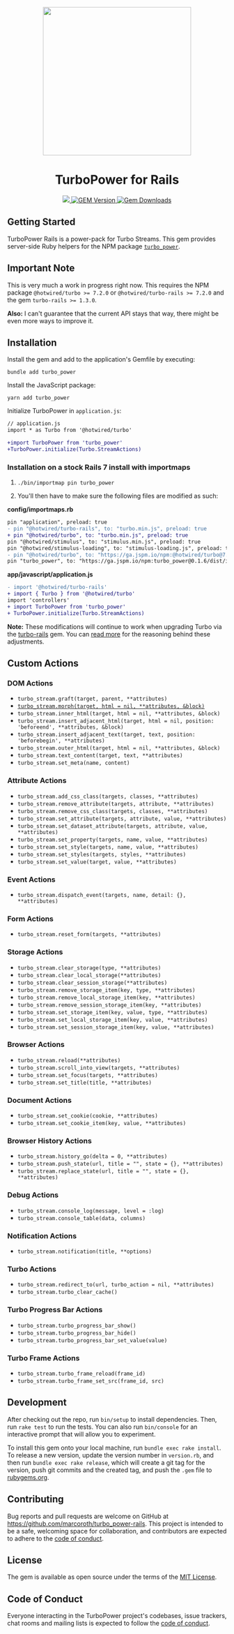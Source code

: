 <p align="center">
  <picture>
    <source media="(prefers-color-scheme: dark)" srcset="assets/hero-dark.png">
    <img src="assets/hero.png" height="340px">
  </picture>
</p>

<h1 align="center">TurboPower for Rails</h1>

<p align="center">
  <a href="https://github.com/marcoroth/turbo_power">
    <img src="https://github.com/marcoroth/turbo_power-rails/actions/workflows/tests.yml/badge.svg">
  </a>
  <a href="https://rubygems.org/gems/turbo_power">
    <img alt="GEM Version" src="https://img.shields.io/gem/v/turbo_power?color=38C160&logo=ruby&logoColor=FE1616">
  </a>
  <a href="https://rubygems.org/gems/turbo_power">
    <img alt="Gem Downloads" src="https://img.shields.io/gem/dt/turbo_power?color=38C160&logo=ruby&logoColor=FE1616">
  </a>
</p>

## Getting Started

TurboPower Rails is a power-pack for Turbo Streams. This gem provides server-side Ruby helpers for the NPM package [`turbo_power`](https://github.com/marcoroth/turbo_power).

## Important Note

This is very much a work in progress right now. This requires the NPM package `@hotwired/turbo >= 7.2.0` or `@hotwired/turbo-rails >= 7.2.0` and the gem `turbo-rails >= 1.3.0`.

**Also:** I can't guarantee that the current API stays that way, there might be even more ways to improve it.


## Installation

Install the gem and add to the application's Gemfile by executing:

```shell
bundle add turbo_power
```

Install the JavaScript package:

```shell
yarn add turbo_power
```

Initialize TurboPower in `application.js`:

```diff
// application.js
import * as Turbo from '@hotwired/turbo'

+import TurboPower from 'turbo_power'
+TurboPower.initialize(Turbo.StreamActions)
```

### Installation on a stock Rails 7 install with importmaps

1. `./bin/importmap pin turbo_power`

2. You'll then have to make sure the following files are modified as such:

**config/importmaps.rb**
```diff
pin "application", preload: true
- pin "@hotwired/turbo-rails", to: "turbo.min.js", preload: true
+ pin "@hotwired/turbo", to: "turbo.min.js", preload: true
pin "@hotwired/stimulus", to: "stimulus.min.js", preload: true
pin "@hotwired/stimulus-loading", to: "stimulus-loading.js", preload: true
- pin "@hotwired/turbo", to: "https://ga.jspm.io/npm:@hotwired/turbo@7.2.0/dist/turbo.es2017-esm.js"
pin "turbo_power", to: "https://ga.jspm.io/npm:turbo_power@0.1.6/dist/index.js"
```

**app/javascript/application.js**
```diff
- import '@hotwired/turbo-rails'
+ import { Turbo } from '@hotwired/turbo'
import 'controllers'
+ import TurboPower from 'turbo_power'
+ TurboPower.initialize(Turbo.StreamActions)
```

**Note:** These modifications will continue to work when upgrading Turbo via the [turbo-rails](https://github.com/hotwired/turbo-rails) gem. You can [read more](https://github.com/marcoroth/turbo_power-rails/issues/2) for the reasoning behind these adjustments.


## Custom Actions

### DOM Actions

* `turbo_stream.graft(target, parent, **attributes)`
* [`turbo_stream.morph(target, html = nil, **attributes, &block)`](https://github.com/marcoroth/turbo-morph)
* `turbo_stream.inner_html(target, html = nil, **attributes, &block)`
* `turbo_stream.insert_adjacent_html(target, html = nil, position: 'beforeend', **attributes, &block)`
* `turbo_stream.insert_adjacent_text(target, text, position: 'beforebegin', **attributes)`
* `turbo_stream.outer_html(target, html = nil, **attributes, &block)`
* `turbo_stream.text_content(target, text, **attributes)`
* `turbo_stream.set_meta(name, content)`


### Attribute Actions

* `turbo_stream.add_css_class(targets, classes, **attributes)`
* `turbo_stream.remove_attribute(targets, attribute, **attributes)`
* `turbo_stream.remove_css_class(targets, classes, **attributes)`
* `turbo_stream.set_attribute(targets, attribute, value, **attributes)`
* `turbo_stream.set_dataset_attribute(targets, attribute, value, **attributes)`
* `turbo_stream.set_property(targets, name, value, **attributes)`
* `turbo_stream.set_style(targets, name, value, **attributes)`
* `turbo_stream.set_styles(targets, styles, **attributes)`
* `turbo_stream.set_value(target, value, **attributes)`


### Event Actions

* `turbo_stream.dispatch_event(targets, name, detail: {}, **attributes)`


### Form Actions

* `turbo_stream.reset_form(targets, **attributes)`


### Storage Actions

* `turbo_stream.clear_storage(type, **attributes)`
* `turbo_stream.clear_local_storage(**attributes)`
* `turbo_stream.clear_session_storage(**attributes)`
* `turbo_stream.remove_storage_item(key, type, **attributes)`
* `turbo_stream.remove_local_storage_item(key, **attributes)`
* `turbo_stream.remove_session_storage_item(key, **attributes)`
* `turbo_stream.set_storage_item(key, value, type, **attributes)`
* `turbo_stream.set_local_storage_item(key, value, **attributes)`
* `turbo_stream.set_session_storage_item(key, value, **attributes)`


### Browser Actions

* `turbo_stream.reload(**attributes)`
* `turbo_stream.scroll_into_view(targets, **attributes)`
* `turbo_stream.set_focus(targets, **attributes)`
* `turbo_stream.set_title(title, **attributes)`


### Document Actions

* `turbo_stream.set_cookie(cookie, **attributes)`
* `turbo_stream.set_cookie_item(key, value, **attributes)`


### Browser History Actions

* `turbo_stream.history_go(delta = 0, **attributes)`
* `turbo_stream.push_state(url, title = "", state = {}, **attributes)`
* `turbo_stream.replace_state(url, title = "", state = {}, **attributes)`


### Debug Actions

* `turbo_stream.console_log(message, level = :log)`
* `turbo_stream.console_table(data, columns)`


### Notification Actions

* `turbo_stream.notification(title, **options)`


### Turbo Actions

* `turbo_stream.redirect_to(url, turbo_action = nil, **attributes)`
* `turbo_stream.turbo_clear_cache()`


### Turbo Progress Bar Actions

* `turbo_stream.turbo_progress_bar_show()`
* `turbo_stream.turbo_progress_bar_hide()`
* `turbo_stream.turbo_progress_bar_set_value(value)`


### Turbo Frame Actions

* `turbo_stream.turbo_frame_reload(frame_id)`
* `turbo_stream.turbo_frame_set_src(frame_id, src)`


## Development

After checking out the repo, run `bin/setup` to install dependencies. Then, run `rake test` to run the tests. You can also run `bin/console` for an interactive prompt that will allow you to experiment.

To install this gem onto your local machine, run `bundle exec rake install`. To release a new version, update the version number in `version.rb`, and then run `bundle exec rake release`, which will create a git tag for the version, push git commits and the created tag, and push the `.gem` file to [rubygems.org](https://rubygems.org).

## Contributing

Bug reports and pull requests are welcome on GitHub at https://github.com/marcoroth/turbo_power-rails. This project is intended to be a safe, welcoming space for collaboration, and contributors are expected to adhere to the [code of conduct](https://github.com/marcoroth/turbo_power-rails/blob/master/CODE_OF_CONDUCT.md).

## License

The gem is available as open source under the terms of the [MIT License](https://opensource.org/licenses/MIT).

## Code of Conduct

Everyone interacting in the TurboPower project's codebases, issue trackers, chat rooms and mailing lists is expected to follow the [code of conduct](https://github.com/marcoroth/turbo_power-rails/blob/master/CODE_OF_CONDUCT.md).
